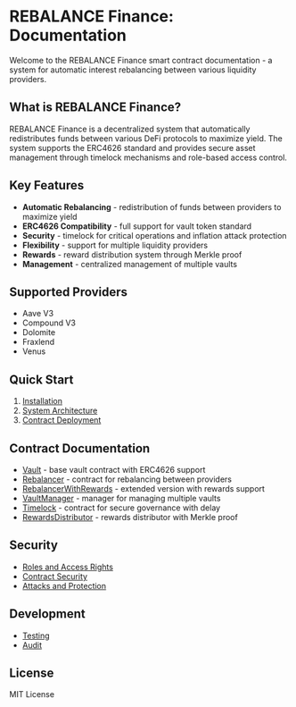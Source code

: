 # REBALANCE Finance: Documentation

Welcome to the REBALANCE Finance smart contract documentation - a system for automatic interest rebalancing between various liquidity providers.

## What is REBALANCE Finance?

REBALANCE Finance is a decentralized system that automatically redistributes funds between various DeFi protocols to maximize yield. The system supports the ERC4626 standard and provides secure asset management through timelock mechanisms and role-based access control.

## Key Features

- **Automatic Rebalancing** - redistribution of funds between providers to maximize yield
- **ERC4626 Compatibility** - full support for vault token standard
- **Security** - timelock for critical operations and inflation attack protection
- **Flexibility** - support for multiple liquidity providers
- **Rewards** - reward distribution system through Merkle proof
- **Management** - centralized management of multiple vaults

## Supported Providers

- Aave V3
- Compound V3
- Dolomite
- Fraxlend
- Venus

## Quick Start

1. [Installation](development/installation.md)
2. [System Architecture](architecture.md)
3. [Contract Deployment](development/deployment.md)

## Contract Documentation

- [Vault](contracts/vault.md) - base vault contract with ERC4626 support
- [Rebalancer](contracts/rebalancer.md) - contract for rebalancing between providers
- [RebalancerWithRewards](contracts/rebalancer-with-rewards.md) - extended version with rewards support
- [VaultManager](contracts/vault-manager.md) - manager for managing multiple vaults
- [Timelock](contracts/timelock.md) - contract for secure governance with delay
- [RewardsDistributor](contracts/rewards-distributor.md) - rewards distributor with Merkle proof

## Security

- [Roles and Access Rights](security/roles.md)
- [Contract Security](security/contract-security.md)
- [Attacks and Protection](security/attacks-protection.md)

## Development

- [Testing](development/testing.md)
- [Audit](development/audit.md)

## License

MIT License 